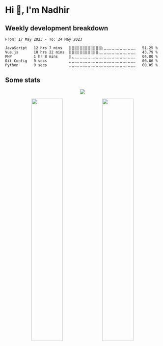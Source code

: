 # Hi 👋, I'm Nadhir

## Weekly development breakdown

<!--START_SECTION:waka-->

```text
From: 17 May 2023 - To: 24 May 2023

JavaScript   12 hrs 7 mins   ⣿⣿⣿⣿⣿⣿⣿⣿⣿⣿⣿⣿⣷⣀⣀⣀⣀⣀⣀⣀⣀⣀⣀⣀⣀   51.25 %
Vue.js       10 hrs 22 mins  ⣿⣿⣿⣿⣿⣿⣿⣿⣿⣿⣿⣀⣀⣀⣀⣀⣀⣀⣀⣀⣀⣀⣀⣀⣀   43.79 %
PHP          1 hr 8 mins     ⣿⣄⣀⣀⣀⣀⣀⣀⣀⣀⣀⣀⣀⣀⣀⣀⣀⣀⣀⣀⣀⣀⣀⣀⣀   04.80 %
Git Config   0 secs          ⣀⣀⣀⣀⣀⣀⣀⣀⣀⣀⣀⣀⣀⣀⣀⣀⣀⣀⣀⣀⣀⣀⣀⣀⣀   00.06 %
Python       0 secs          ⣀⣀⣀⣀⣀⣀⣀⣀⣀⣀⣀⣀⣀⣀⣀⣀⣀⣀⣀⣀⣀⣀⣀⣀⣀   00.05 %
```

<!--END_SECTION:waka-->

## Some stats

<p align="center">
  <img align="center"
    src="https://cr-ss-service.azurewebsites.net/api/ScreenShot?widget=summary&username=nadhirxz&badges=3&branding=false&show-avatar=false&style=--header-bg-color:%23000;--border-radius:0px"
  />
</p>

<p align="center">
  <img align="center" width="45%" src="https://github-readme-stats.vercel.app/api?username=nadhirxz&theme=dark&show_icons=true&include_all_commits=true&count_private=true" />
  <img align="center" width="45%" src="https://github-readme-streak-stats.herokuapp.com/?user=nadhirxz&theme=dark&date_format=d%2fm%2FY" />
</p>

